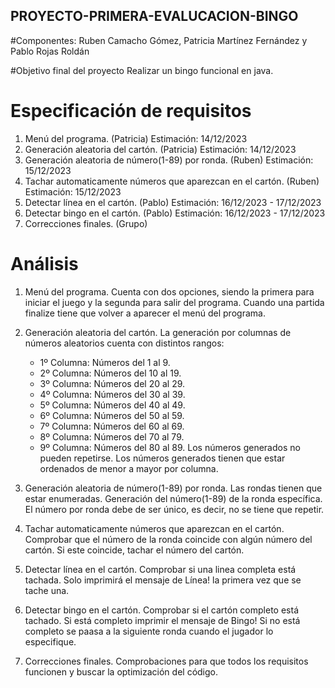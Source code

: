 ## PROYECTO-PRIMERA-EVALUCACION-BINGO
#Componentes: Ruben Camacho Gómez, Patricia Martínez Fernández y Pablo Rojas Roldán

#Objetivo final del proyecto
Realizar un bingo funcional en java.

# Especificación de requisitos
1. Menú del programa. (Patricia) Estimación: 14/12/2023
2. Generación aleatoria del cartón. (Patricia) Estimación: 14/12/2023
3. Generación aleatoria de número(1-89) por ronda. (Ruben) Estimación: 15/12/2023
4. Tachar automaticamente números que aparezcan en el cartón. (Ruben) Estimación: 15/12/2023
5. Detectar línea en el cartón. (Pablo) Estimación: 16/12/2023 - 17/12/2023
6. Detectar bingo en el cartón. (Pablo) Estimación: 16/12/2023 - 17/12/2023
8. Correcciones finales. (Grupo)

# Análisis
1. Menú del programa.
   Cuenta con dos opciones, siendo la primera para iniciar el juego y la segunda para salir del programa.
   Cuando una partida finalize tiene que volver a aparecer el menú del programa.
   
3. Generación aleatoria del cartón.
   La generación por columnas de números aleatorios cuenta con distintos rangos:
      - 1º Columna: Números del 1 al 9.
      - 2º Columna: Números del 10 al 19.
      - 3º Columna: Números del 20 al 29.
      - 4º Columna: Números del 30 al 39.
      - 5º Columna: Números del 40 al 49.
      - 6º Columna: Números del 50 al 59.
      - 7º Columna: Números del 60 al 69.
      - 8º Columna: Números del 70 al 79.
      - 9º Columna: Números del 80 al 89.
   Los números generados no pueden repetirse.
   Los números generados tienen que estar ordenados de menor a mayor por columna.

4. Generación aleatoria de número(1-89) por ronda.
   Las rondas tienen que estar enumeradas.
   Generación del número(1-89) de la ronda específica.
   El número por ronda debe de ser único, es decir, no se tiene que repetir.

5. Tachar automaticamente números que aparezcan en el cartón.
   Comprobar que el número de la ronda coincide con algún número del cartón.
   Si este coincide, tachar el número del cartón.
   
6. Detectar línea en el cartón.
   Comprobar si una linea completa está tachada.
   Solo imprimirá el mensaje de Línea! la primera vez que se tache una.
   
8. Detectar bingo en el cartón.
   Comprobar si el cartón completo está tachado.
   Si está completo imprimir el mensaje de Bingo!
   Si no está completo se paasa a la siguiente ronda cuando el jugador lo especifique.
   
10. Correcciones finales.
    Comprobaciones para que todos los requisitos funcionen y buscar la optimización del código.
   
